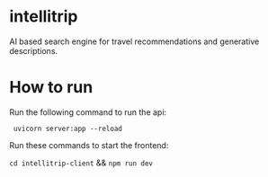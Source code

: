 # intellitrip

AI based search engine for travel recommendations and generative descriptions.

# How to run
Run the following command to run the api:

` uvicorn server:app --reload`

Run these commands to start the frontend:

`cd intellitrip-client` &&
`npm run dev`
